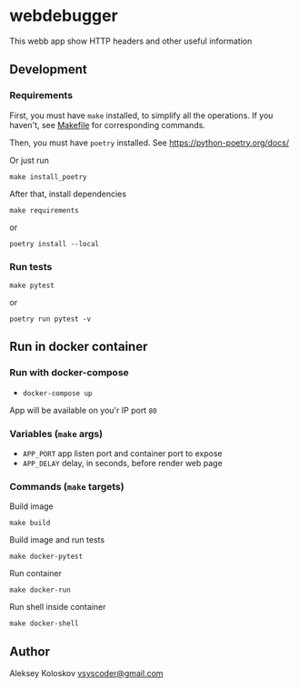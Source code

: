 # webdebugger

This webb app show HTTP headers and other useful information


## Development

### Requirements

First, you must have `make` installed, to simplify all the operations.
If you haven't, see [Makefile](Makefile) for corresponding commands.

Then, you must have `poetry` installed. See https://python-poetry.org/docs/

Or just run 
```shell
make install_poetry
```

After that, install dependencies
```shell
make requirements
```
or
```shell
poetry install --local
```

### Run tests

```shell
make pytest
```
or
```shell
poetry run pytest -v
```

## Run in docker container

### Run with docker-compose

- `docker-compose up`

App will be available on you'r IP port `80`

### Variables (`make` args)

- `APP_PORT` app listen port and container port to expose
- `APP_DELAY` delay, in seconds, before render web page

### Commands (`make` targets)

Build image
```shell
make build
```

Build image and run tests
```shell
make docker-pytest
```

Run container
```shell
make docker-run
```

Run shell inside container
```shell
make docker-shell
```

## Author

Aleksey Koloskov <vsyscoder@gmail.com>
